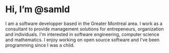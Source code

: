 # Hi, I’m @samld

I am a software developper based in the Greater Montreal area. I work as a consultant to provide management solutions for entrepeneurs, organization and individuals. I'm interested in software engineering, computer science and mathematics. I enjoy working on open source software and I've been programming since I was a child.
